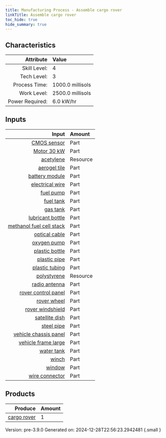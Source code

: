 ```yaml
---
title: Manufacturing Process - Assemble cargo rover
linkTitle: Assemble cargo rover
toc_hide: true
hide_summary: true
---
```



## Characteristics

| Attribute      | Value |
|--------:|:------|
|Skill Level:|4|
|Tech Level:|3|
|Process Time:|1000.0 millisols|
|Work Level:|2500.0 millisols|
|Power Required:|6.0 kW/hr|

## Inputs

| Input      | Amount |
|--------:|:------|
|[CMOS sensor](/docs/definitions/part/cmos-sensor)|Part|8|
|[Motor 30 kW](/docs/definitions/part/motor-30-kw)|Part|5|
|[acetylene](/docs/definitions/resource/acetylene)|Resource|3.0 kg|
|[aerogel tile](/docs/definitions/part/aerogel-tile)|Part|120|
|[battery module](/docs/definitions/part/battery-module)|Part|5|
|[electrical wire](/docs/definitions/part/electrical-wire)|Part|20|
|[fuel pump](/docs/definitions/part/fuel-pump)|Part|2|
|[fuel tank](/docs/definitions/part/fuel-tank)|Part|4|
|[gas tank](/docs/definitions/part/gas-tank)|Part|4|
|[lubricant bottle](/docs/definitions/part/lubricant-bottle)|Part|5|
|[methanol fuel cell stack](/docs/definitions/part/methanol-fuel-cell-stack)|Part|6|
|[optical cable](/docs/definitions/part/optical-cable)|Part|10|
|[oxygen pump](/docs/definitions/part/oxygen-pump)|Part|2|
|[plastic bottle](/docs/definitions/part/plastic-bottle)|Part|5|
|[plastic pipe](/docs/definitions/part/plastic-pipe)|Part|5|
|[plastic tubing](/docs/definitions/part/plastic-tubing)|Part|5|
|[polystyrene](/docs/definitions/resource/polystyrene)|Resource|30.0 kg|
|[radio antenna](/docs/definitions/part/radio-antenna)|Part|1|
|[rover control panel](/docs/definitions/part/rover-control-panel)|Part|1|
|[rover wheel](/docs/definitions/part/rover-wheel)|Part|18|
|[rover windshield](/docs/definitions/part/rover-windshield)|Part|1|
|[satellite dish](/docs/definitions/part/satellite-dish)|Part|1|
|[steel pipe](/docs/definitions/part/steel-pipe)|Part|5|
|[vehicle chassis panel](/docs/definitions/part/vehicle-chassis-panel)|Part|12|
|[vehicle frame large](/docs/definitions/part/vehicle-frame-large)|Part|5|
|[water tank](/docs/definitions/part/water-tank)|Part|4|
|[winch](/docs/definitions/part/winch)|Part|1|
|[window](/docs/definitions/part/window)|Part|2|
|[wire connector](/docs/definitions/part/wire-connector)|Part|20|

## Products


| Produce      | Amount |
|--------:|:------|
|[cargo rover](/docs/definitions/vehicle/cargo-rover)|1|


Version: pre-3.9.0 Generated on: 2024-12-28T22:56:23.2942481
{.small }


